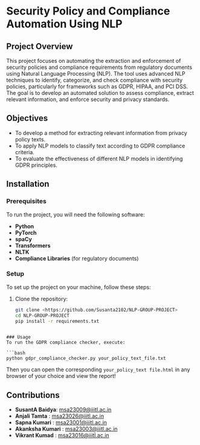 # Security Policy and Compliance Automation Using NLP

## Project Overview
This project focuses on automating the extraction and enforcement of security policies and compliance requirements from regulatory documents using Natural Language Processing (NLP). The tool uses advanced NLP techniques to identify, categorize, and check compliance with security policies, particularly for frameworks such as GDPR, HIPAA, and PCI DSS. The goal is to develop an automated solution to assess compliance, extract relevant information, and enforce security and privacy standards.

## Objectives
- To develop a method for extracting relevant information from privacy policy texts.
- To apply NLP models to classify text according to GDPR compliance criteria.
- To evaluate the effectiveness of different NLP models in identifying GDPR principles.

## Installation

### Prerequisites
To run the project, you will need the following software:
- **Python**
- **PyTorch**
- **spaCy**
- **Transformers**
- **NLTK**
- **Compliance Libraries** (for regulatory documents)

### Setup
To set up the project on your machine, follow these steps:

1. Clone the repository:
   ```bash
   git clone <https://github.com/Susanta2102/NLP-GROUP-PROJECT>
   cd NLP-GROUP-PROJECT
   pip install -r requirements.txt
```

### Usage
To run the GDPR compliance checker, execute:  

```bash
python gdpr_compliance_checker.py your_policy_text_file.txt
```

Then you can open the corresponding `your_policy_text file.html` in any browser of your choice and view the report!

## Contributions
- **SusantA Baidya**: msa23009@iiitl.ac.in
- **Anjali Tamta**  : msa23026@iiitl.ac.in
- **Sapna Kumari**  : msa23001@iiitl.ac.in
- **Akanksha Kumari** : msa23003@iiitl.ac.in
- **Vikrant Kumad** : msa23016@iiitl.ac.in
